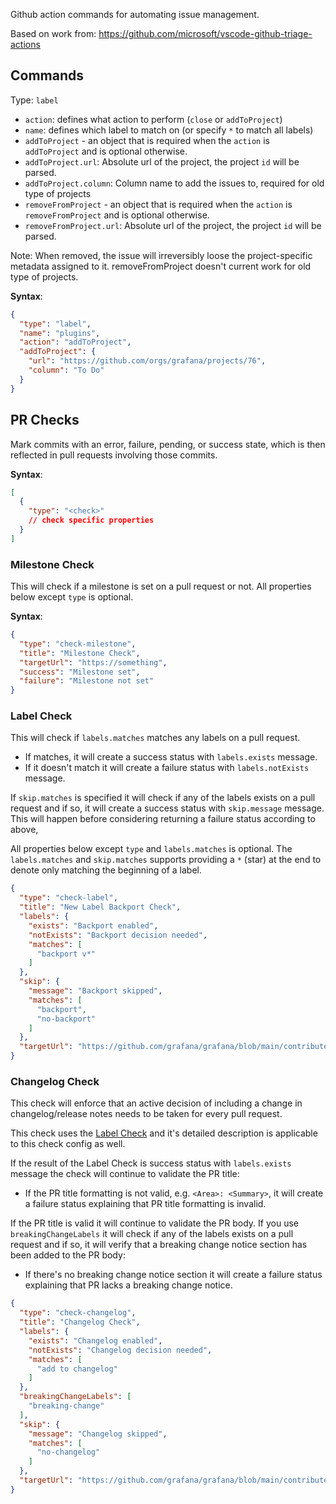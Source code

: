 Github action commands for automating issue management.

Based on work from: https://github.com/microsoft/vscode-github-triage-actions


## Commands

Type: `label`

- `action`: defines what action to perform (`close` or `addToProject`)
- `name`: defines which label to match on (or specify `*` to match all labels)
- `addToProject` - an object that is required when the `action` is `addToProject` and is optional otherwise.
- `addToProject.url`: Absolute url of the project, the project `id` will be parsed.
- `addToProject.column`: Column name to add the issues to, required for old type of projects
- `removeFromProject` - an object that is required when the `action` is `removeFromProject` and is optional otherwise.
- `removeFromProject.url`: Absolute url of the project, the project `id` will be parsed.

Note: When removed, the issue will irreversibly loose the project-specific metadata assigned to it. removeFromProject doesn't current work for old type of projects.

**Syntax**:
```json
{
  "type": "label",
  "name": "plugins",
  "action": "addToProject",
  "addToProject": {
    "url": "https://github.com/orgs/grafana/projects/76",
    "column": "To Do"
  }
}
```

## PR Checks

Mark commits with an error, failure, pending, or success state, which is then reflected in pull requests involving those commits.

**Syntax**:
```json
[
  {
    "type": "<check>"
    // check specific properties
  }
]
```

### Milestone Check

This will check if a milestone is set on a pull request or not. All properties below except `type` is optional.

**Syntax**:
```json
{
  "type": "check-milestone",
  "title": "Milestone Check",
  "targetUrl": "https://something",
  "success": "Milestone set",
  "failure": "Milestone not set"
}
```

### Label Check

This will check if `labels.matches` matches any labels on a pull request.
- If matches, it will create a success status with `labels.exists` message.
- If it doesn't match it will create a failure status with `labels.notExists` message.

If `skip.matches` is specified it will check if any of the labels exists on a pull request and if so, it will create a success status with `skip.message` message. This will happen before considering returning a failure status according to above,

All properties below except `type` and `labels.matches` is optional. The `labels.matches` and `skip.matches` supports providing a `*` (star) at the end to denote only matching the beginning of a label.

```json
{
  "type": "check-label",
  "title": "New Label Backport Check",
  "labels": {
    "exists": "Backport enabled",
    "notExists": "Backport decision needed",
    "matches": [
      "backport v*"
    ]
  },
  "skip": {
    "message": "Backport skipped",
    "matches": [
      "backport",
      "no-backport"
    ]
  },
  "targetUrl": "https://github.com/grafana/grafana/blob/main/contribute/merge-pull-request.md#should-the-pull-request-be-backported"
}
```

### Changelog Check

This check will enforce that an active decision of including a change in changelog/release notes needs to be taken for every pull request.

This check uses the [Label Check](#label-check) and it's detailed description is applicable to this check config as well.

If the result of the Label Check is success status with `labels.exists` message the check will continue to validate the PR title:
- If the PR title formatting is not valid, e.g. `<Area>: <Summary>`, it will create a failure status explaining that PR title formatting is invalid.

If the PR title is valid it will continue to validate the PR body. If you use `breakingChangeLabels` it will check if any of the labels exists on a pull request and if so, it will verify that a breaking change notice section has been added to the PR body:
- If there's no breaking change notice section it will create a failure status explaining that PR lacks a breaking change notice.

```json
{
  "type": "check-changelog",
  "title": "Changelog Check",
  "labels": {
    "exists": "Changelog enabled",
    "notExists": "Changelog decision needed",
    "matches": [
      "add to changelog"
    ]
  },
  "breakingChangeLabels": [
    "breaking-change"
  ],
  "skip": {
    "message": "Changelog skipped",
    "matches": [
      "no-changelog"
    ]
  },
  "targetUrl": "https://github.com/grafana/grafana/blob/main/contribute/merge-pull-request.md#include-in-changelog-and-release-notes"
}
```
